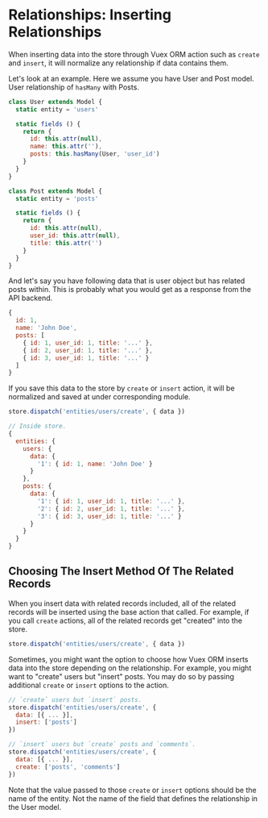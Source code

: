 # Relationships: Inserting Relationships

When inserting data into the store through Vuex ORM action such as `create` and `insert`, it will normalize any relationship if data contains them.

Let's look at an example. Here we assume you have User and Post model. User relationship of `hasMany` with Posts.

```js
class User extends Model {
  static entity = 'users'

  static fields () {
    return {
      id: this.attr(null),
      name: this.attr(''),
      posts: this.hasMany(User, 'user_id')
    }
  }
}

class Post extends Model {
  static entity = 'posts'

  static fields () {
    return {
      id: this.attr(null),
      user_id: this.attr(null),
      title: this.attr('')
    }
  }
}
```

And let's say you have following data that is user object but has related posts within. This is probably what you would get as a response from the API backend.

```js
{
  id: 1,
  name: 'John Doe',
  posts: [
    { id: 1, user_id: 1, title: '...' },
    { id: 2, user_id: 1, title: '...' },
    { id: 3, user_id: 1, title: '...' }
  ]
}
```

If you save this data to the store by `create` or `insert` action, it will be normalized and saved at under corresponding module.

```js
store.dispatch('entities/users/create', { data })

// Inside store.
{
  entities: {
    users: {
      data: {
        '1': { id: 1, name: 'John Doe' }
      }
    },
    posts: {
      data: {
        '1': { id: 1, user_id: 1, title: '...' },
        '2': { id: 2, user_id: 1, title: '...' },
        '3': { id: 3, user_id: 1, title: '...' }
      }
    }
  }
}
```

## Choosing The Insert Method Of The Related Records

When you insert data with related records included, all of the related records will be inserted using the base action that called. For example, if you call `create` actions, all of the related records get "created" into the store.

```js
store.dispatch('entities/users/create', { data })
```

Sometimes, you might want the option to choose how Vuex ORM inserts data into the store depending on the relationship. For example, you might want to "create" users but "insert" posts. You may do so by passing additional `create` or `insert` options to the action.

```js
// `create` users but `insert` posts.
store.dispatch('entities/users/create', {
  data: [{ ... }],
  insert: ['posts']
})

// `insert` users but `create` posts and `comments`.
store.dispatch('entities/users/create', {
  data: [{ ... }],
  create: ['posts', 'comments']
})
```

Note that the value passed to those `create` or `insert` options should be the name of the entity. Not the name of the field that defines the relationship in the User model.
